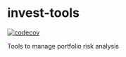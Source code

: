 # invest-tools

[![codecov](https://codecov.io/gh/leo-jp-edwards/invest-tools/branch/main/graph/badge.svg?token=C1W8MZFS80)](https://codecov.io/gh/leo-jp-edwards/invest-tools)

Tools to manage portfolio risk analysis
